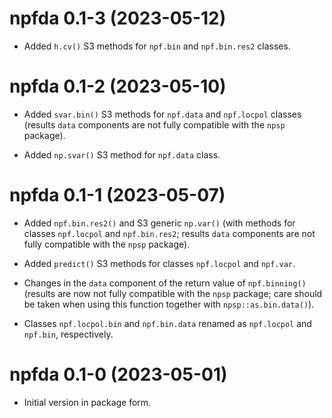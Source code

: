 # npfda 0.1-3 (2023-05-12) 

* Added `h.cv()` S3 methods for `npf.bin` and `npf.bin.res2` classes.
  

# npfda 0.1-2 (2023-05-10) 

* Added `svar.bin()` S3 methods for `npf.data` and 
  `npf.locpol` classes (results `data` components are not fully compatible 
  with the `npsp` package).

* Added `np.svar()` S3 method for `npf.data` class.


# npfda 0.1-1 (2023-05-07) 

* Added `npf.bin.res2()` and S3 generic `np.var()` (with methods for classes 
  `npf.locpol` and `npf.bin.res2`; results `data` components are not fully compatible 
  with the `npsp` package). 
  
* Added `predict()` S3 methods for classes `npf.locpol` and `npf.var`.

* Changes in the `data` component of the return value of `npf.binning()`
  (results are now not fully compatible with the `npsp` package;
  care should be taken when using this function together with `npsp::as.bin.data()`).

* Classes `npf.locpol.bin` and `npf.bin.data` renamed as `npf.locpol` and `npf.bin`, 
  respectively.

  
# npfda 0.1-0 (2023-05-01) 

* Initial version in package form.
  
